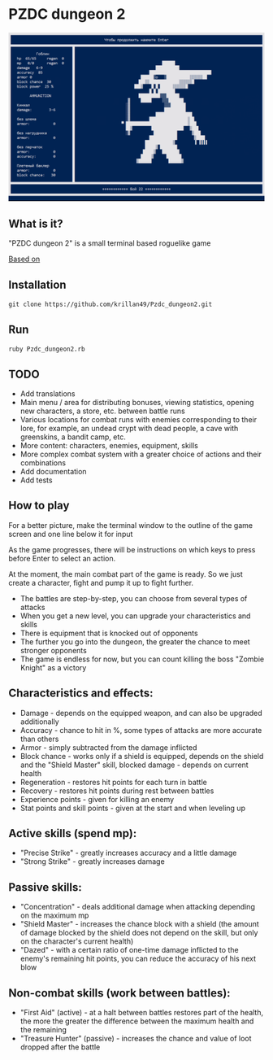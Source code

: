 # PZDC dungeon 2

![Example](assets/alfa_ss.png)

## What is it?

"PZDC dungeon 2" is a small terminal based roguelike game

[Based on](https://github.com/krillan49/rogulike_game_ruby)

## Installation

```shell
git clone https://github.com/krillan49/Pzdc_dungeon2.git
```

## Run

```shell
ruby Pzdc_dungeon2.rb
```

## TODO

* Add translations
* Main menu / area for distributing bonuses, viewing statistics, opening new characters, a store, etc. between battle runs
* Various locations for combat runs with enemies corresponding to their lore, for example, an undead crypt with dead people, a cave with greenskins, a bandit camp, etc.
* More content: characters, enemies, equipment, skills
* More complex combat system with a greater choice of actions and their combinations
* Add documentation
* Add tests

## How to play

For a better picture, make the terminal window to the outline of the game screen and one line below it for input

As the game progresses, there will be instructions on which keys to press before Enter to select an action.

At the moment, the main combat part of the game is ready. So we just create a character, fight and pump it up to fight further.

* The battles are step-by-step, you can choose from several types of attacks
* When you get a new level, you can upgrade your characteristics and skills
* There is equipment that is knocked out of opponents
* The further you go into the dungeon, the greater the chance to meet stronger opponents
* The game is endless for now, but you can count killing the boss "Zombie Knight" as a victory


Characteristics and effects:
-
* Damage - depends on the equipped weapon, and can also be upgraded additionally
* Accuracy - chance to hit in %, some types of attacks are more accurate than others
* Armor - simply subtracted from the damage inflicted
* Block chance - works only if a shield is equipped, depends on the shield and the "Shield Master" skill, blocked damage - depends on current health
* Regeneration - restores hit points for each turn in battle
* Recovery - restores hit points during rest between battles
* Experience points - given for killing an enemy
* Stat points and skill points - given at the start and when leveling up

Active skills (spend mp):
-
* "Precise Strike" - greatly increases accuracy and a little damage
* "Strong Strike" - greatly increases damage

Passive skills:
-
* "Concentration" - deals additional damage when attacking depending on the maximum mp
* "Shield Master" - increases the chance block with a shield (the amount of damage blocked by the shield does not depend on the skill, but only on the character's current health)
* "Dazed" - with a certain ratio of one-time damage inflicted to the enemy's remaining hit points, you can reduce the accuracy of his next blow

Non-combat skills (work between battles):
-
* "First Aid" (active) - at a halt between battles restores part of the health, the more the greater the difference between the maximum health and the remaining
* "Treasure Hunter" (passive) - increases the chance and value of loot dropped after the battle
